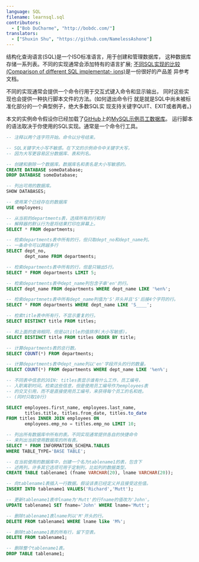 ```yaml
---
language: SQL
filename: learnsql.sql
contributors:
  - ["Bob DuCharme", "http://bobdc.com/"]
translators:
  - ["Shuxin Shu", "https://github.com/NamelessAshone"]
---
```


结构化查询语言(SQL)是一个ISO标准语言，用于创建和管理数据库，
这种数据库存储一系列表。不同的实现通常会添加特有的语言扩展;
[不同SQL实现的比较(Comparison of different SQL implementat-
ions)](http://troels.arvin.dk/db/rdbms/)是一份很好的产品差
异参考文档。

不同的实现通常会提供一个命令行用于交互式键入命令和显示输出，
同时这些实现也会提供一种执行脚本文件的方法。(如何退出命令行
就是就是SQL中尚未被标准化部分的一个典型例子，绝大多数SQL实
现支持关键字QUIT、EXIT或者两者。)

本文的实例命令假设你已经加载了[GitHub](https://github.com/datacharmer/test_db)上的[MySQL示例员工数据库](https://dev.mysql.com/doc/employee/en/)。
运行脚本的语法取决于你使用的SQL实现。通常是一个命令行工具。

```sql
-- 注释以两个连字符开始。命令以分号结束。

-- SQL关键字大小写不敏感。在下文的示例命令中关键字大写，
-- 因为大写更容易区分数据库、表和列名。

-- 创建和删除一个数据库。数据库名和表名是大小写敏感的。
CREATE DATABASE someDatabase;
DROP DATABASE someDatabase;

-- 列出可用的数据库。
SHOW DATABASES;

-- 使用某个已经存在的数据库
USE employees;

-- 从当前的departments表，选择所有的行和列
-- 解释器的默认行为是将结果打印在屏幕上。
SELECT * FROM departments;

-- 检索departments表中所有的行，但只取dept_no和dept_name列。
-- 一条命令可以跨越多行
SELECT dept_no,
       dept_name FROM departments;

-- 检索departments表中所有的行，但是只输出5行。
SELECT * FROM departments LIMIT 5;

-- 检索departments表中dept_name列包含子串'en'的行。
SELECT dept_name FROM departments WHERE dept_name LIKE '%en%';

-- 检索departmnets表中所有dept_name列值为'S'开头并且'S'后接4个字符的行。
SELECT * FROM departments WHERE dept_name LIKE 'S____';

-- 检索title表中所有行，不显示重复的行。
SELECT DISTINCT title FROM titles;

-- 和上面的查询相同，但是以title的值排序(大小写敏感)。
SELECT DISTINCT title FROM titles ORDER BY title;

-- 计算departments表的总行数。
SELECT COUNT(*) FROM departments;

-- 计算departments表中dept_name列以'en'字段开头的行的数量。
SELECT COUNT(*) FROM departments WHERE dept_name LIKE '%en%';

-- 不同表中信息的JOIN: titles表显示谁有什么工作，员工编号，
-- 入职离职时间。检索这些信息，但是使用员工编号作为employees表
-- 的交叉引用，而不是直接使用员工编号，来获得每个员工的名和姓。
-- (同时只取10行)

SELECT employees.first_name, employees.last_name,
       titles.title, titles.from_date, titles.to_date
FROM titles INNER JOIN employees ON
       employees.emp_no = titles.emp_no LIMIT 10;

-- 列出所有数据库中所有的表。不同实现通常提供各自的快捷命令
-- 来列出当前使用数据库的所有表。
SELECT * FROM INFORMATION_SCHEMA.TABLES
WHERE TABLE_TYPE='BASE TABLE';

-- 在当前使用的数据库中，创建一个名为tablename1的表，包含下
-- 述两列。许多其它选项可用于定制列，比如列的数据类型。
CREATE TABLE tablename1 (fname VARCHAR(20), lname VARCHAR(20));

-- 向tablename1表插入一行数据。假设该表已经定义并且接受这些值。
INSERT INTO tablename1 VALUES('Richard','Mutt');

-- 更新tablename1表中lname为'Mutt'的行fname的值改为'John'。
UPDATE tablename1 SET fname='John' WHERE lname='Mutt';

-- 删除tablename1表lname列以'M'开头的行。
DELETE FROM tablename1 WHERE lname like 'M%';

-- 删除tablename1表的所有行，留下空表。
DELETE FROM tablename1;

-- 删除整个tablename1表。
DROP TABLE tablename1;
```

